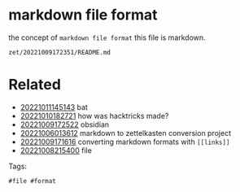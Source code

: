 # markdown file format

the concept of `markdown file format`
this file is markdown.

` zet/20221009172351/README.md `

# Related

- [20221011145143](/zet/20221011145143/README.md) bat
- [20221010182721](/zet/20221010182721/README.md) how was hacktricks made?
- [20221009172522](/zet/20221009172522/README.md) obsidian
- [20221006013612](/zet/20221006013612/README.md) markdown to zettelkasten conversion project
- [20221009171616](/zet/20221009171616/README.md) converting markdown formats with `[[links]]`
- [20221008215400](/zet/20221008215400/README.md) file

Tags:

    #file #format
